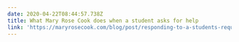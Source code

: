 ```yaml
---
date: 2020-04-22T08:44:57.738Z
title: What Mary Rose Cook does when a student asks for help
link: 'https://maryrosecook.com/blog/post/responding-to-a-students-request-for-help'
---
```


